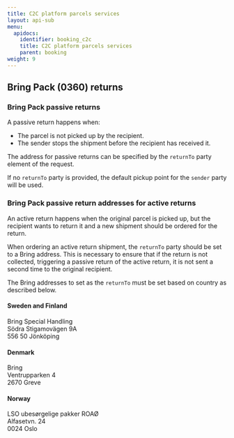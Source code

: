 ```yaml
---
title: C2C platform parcels services
layout: api-sub
menu:
  apidocs:
    identifier: booking_c2c
    title: C2C platform parcels services
    parent: booking
weight: 9
---
```


## Bring Pack (0360) returns

### Bring Pack passive returns

A passive return happens when:

* The parcel is not picked up by the recipient.
* The sender stops the shipment before the recipient has received it.

The address for passive returns can be specified by the `returnTo` party element of the request.

If no `returnTo` party is provided, the default pickup point for the `sender` party will be used.

### Bring Pack passive return addresses for active returns

An active return happens when the original parcel is picked up, but the recipient wants to return it and a new shipment should be ordered for the return.

When ordering an active return shipment, the `returnTo` party should be set to a Bring address. This is necessary to ensure that if the return is not collected, triggering a passive return of the active return, it is not sent a second time to the original recipient.

The Bring addresses to set as the `returnTo` must be set based on country as described below.

#### Sweden and Finland 

<p lang="se" translate="no">
Bring Special Handling<br>
Södra Stigamovägen 9A<br>
556 50 Jönköping
</p>

#### Denmark

<p lang="dk" translate="no">
Bring<br>
Ventrupparken 4<br>
2670 Greve<br>
</p>

#### Norway

<p lang="no" translate="no">
LSO ubesørgelige pakker ROAØ<br>
Alfasetvn. 24<br>
0024 Oslo
</p>





